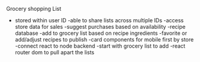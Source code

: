 Grocery shopping List
- stored within user ID
    -able to share lists across multiple IDs
-access store data for sales
    -suggest purchases based on availability
-recipe database
    -add to grocery list based on recipe ingredients
    -favorite or add/adjust recipes to publish
-card components for mobile first by store
-connect react to node backend
-start with grocery list to add
    -react router dom to pull apart the lists
        